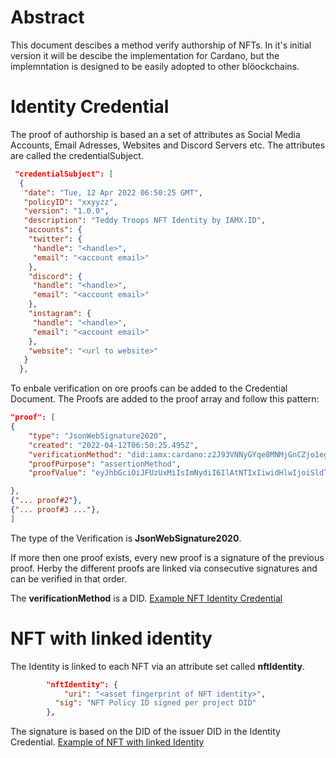# Abstract

This document descibes a method verify authorship of NFTs. In it's initial version it will be descibe the implementation for Cardano, but the implemntation is designed to be easily adopted to other blöockchains.

# Identity Credential

The proof of authorship is based an a set of attributes as Social Media Accounts, Email Adresses, Websites and Discord Servers etc. The attributes are called the credentialSubject.

```JSON
 "credentialSubject": [
  {
   "date": "Tue, 12 Apr 2022 06:50:25 GMT",
   "policyID": "xxyyzz",
   "version": "1.0.0",
   "description": "Teddy Troops NFT Identity by IAMX.ID",
   "accounts": {
    "twitter": {
     "handle": "<handle>",
     "email": "<account email>"
    },
    "discord": {
     "handle": "<handle>",
     "email": "<account email>"
    },
    "instagram": {
     "handle": "<handle>",
     "email": "<account email>"
    },
    "website": "<url to website>"
   }
  },
```

To enbale verification on ore proofs can be added to the Credential Document. The Proofs are added to the proof array and follow this pattern:

```JSON
"proof": [
{
    "type": "JsonWebSignature2020",
    "created": "2022-04-12T06:50:25.495Z",
    "verificationMethod": "did:iamx:cardano:z2J93VNNyGYqe8MNMjGnCZjo1egVSvAedLdu2zN8UfBCoRH1nutNWUG373L165u5iLy3oW85RFkd5mxs99HsmYHCbMdT477dCbEKDs92A81qp5Q",
    "proofPurpose": "assertionMethod",
    "proofValue": "eyJhbGciOiJFUzUxMiIsImNydiI6IlAtNTIxIiwidHlwIjoiSldTIn0.eyJkYXRlIjoiVHVlLCAxMiBBcHIgMjAyMiAwNjo1MDoyNSBHTVQiLCJwb2xpY3lJRCI6Inh4eXl6eiIsInZlcnNpb24iOiIxLjAuMCIsImRlc2NyaXB0aW9uIjoiVGVkZHkgVHJvb3BzIE5GVCBJZGVudGl0eSBieSBJQU1YLklEIiwiYWNjb3VudHMiOnsidHdpdHRlciI6eyJoYW5kbGUiOiI8aGFuZGxlPiIsImVtYWlsIjoiPGFjY291bnQgZW1haWw-In0sImRpc2NvcmQiOnsiaGFuZGxlIjoiPGhhbmRsZT4iLCJlbWFpbCI6IjxhY2NvdW50IGVtYWlsPiJ9LCJpbnN0YWdyYW0iOnsiaGFuZGxlIjoiPGhhbmRsZT4iLCJlbWFpbCI6IjxhY2NvdW50IGVtYWlsPiJ9LCJ3ZWJzaXRlIjoiPHVybCB0byB3ZWJzaXRlPiJ9fQ.ANxJIU2-vqEF4Mked6iHt5yFnx9O4Jv5RVVX0Cz9sXKHktTX-bezl4NykVOeqRsgPtWMzA9WcDb-UGESRvJtSfyAATu6fbZhS8gElPs47Q6N3rWKIkAP6VLbw1gryLS0qZCK1Bz5wNpnx8IMK5GFgbca2c39i4gGWTHsI6xUnW9uJ4n5"

},
{"... proof#2"},
{"... proof#3 ..."},
]

```

The type of the Verification is **JsonWebSignature2020**.

If more then one proof exists, every new proof is a signature of the previous proof. Herby the different proofs are linked via consecutive signatures and can be verified in that order.

The **verificationMethod** is a DID.
[Example NFT Identity Credential](IAMX_NFT_Identity_Credential_example.json)

# NFT with linked identity

The Identity is linked to each NFT via an attribute set called **nftIdentity**.

```JSON
        "nftIdentity": {
            "uri": "<asset fingerprint of NFT identity>",
          "sig": "NFT Policy ID signed per project DID"
        },
```

The signature is based on the DID of the issuer DID in the Identity Credential.
[Example of NFT with linked Identity](NFT_with_linked_Identity_example.json)
